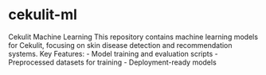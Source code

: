 # cekulit-ml
Cekulit Machine Learning   This repository contains machine learning models for Cekulit, focusing on skin disease detection and recommendation systems.   Key Features:   - Model training and evaluation scripts   - Preprocessed datasets for training   - Deployment-ready models  
